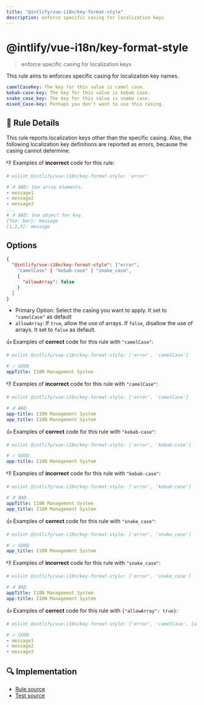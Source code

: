 ```yaml
---
title: "@intlify/vue-i18n/key-format-style"
description: enforce specific casing for localization keys
---
```

# @intlify/vue-i18n/key-format-style

> enforce specific casing for localization keys

This rule aims to enforces specific casing for localization key names.

```yaml
camelCaseKey: The key for this value is camel case.
kebab-case-key: The key for this value is kebab case.
snake_case_key: The key for this value is snake case.
mixed_Case-key: Perhaps you don't want to use this casing.
```

## :book: Rule Details

This rule reports localization keys other than the specific casing.
Also, the following localization key definitions are reported as errors, because the casing cannot determine.

:-1: Examples of **incorrect** code for this rule:

<eslint-code-block language="yaml">

```yaml
# eslint @intlify/vue-i18n/key-format-style: 'error'

# ✗ BAD: Use array elements.
- message1
- message2
- message3
...
# ✗ BAD: Use object for key.
{foo: bar}: message
[1,2,3]: message
```

</eslint-code-block>

## Options

```json
{
  "@intlify/vue-i18n/key-format-style": ["error",
    "camelCase" | "kebab-case" | "snake_case",
    {
      "allowArray": false
    }
  ]
}
```

- Primary Option: Select the casing you want to apply. It set to `"camelCase"` as default
- `allowArray`: If `true`, allow the use of arrays. If `false`, disallow the use of arrays. It set to `false` as default.

:+1: Examples of **correct** code for this rule with `"camelCase"`:

<eslint-code-block language="yaml">

```yaml
# eslint @intlify/vue-i18n/key-format-style: ['error', 'camelCase']

# ✓ GOOD
appTitle: I18N Management System
```

</eslint-code-block>

:-1: Examples of **incorrect** code for this rule with `"camelCase"`:

<eslint-code-block language="yaml">

```yaml
# eslint @intlify/vue-i18n/key-format-style: ['error', 'camelCase']

# ✗ BAD
app-title: I18N Management System
app_title: I18N Management System
```

</eslint-code-block>

:+1: Examples of **correct** code for this rule with `"kebab-case"`:

<eslint-code-block language="yaml">

```yaml
# eslint @intlify/vue-i18n/key-format-style: ['error', 'kebab-case']

# ✓ GOOD
app-title: I18N Management System
```

</eslint-code-block>

:-1: Examples of **incorrect** code for this rule with `"kebab-case"`:

<eslint-code-block language="yaml">

```yaml
# eslint @intlify/vue-i18n/key-format-style: ['error', 'kebab-case']

# ✗ BAD
appTitle: I18N Management System
app_title: I18N Management System
```

</eslint-code-block>

:+1: Examples of **correct** code for this rule with `"snake_case"`:

<eslint-code-block language="yaml">

```yaml
# eslint @intlify/vue-i18n/key-format-style: ['error', 'snake_case']

# ✓ GOOD
app_title: I18N Management System
```

</eslint-code-block>

:-1: Examples of **incorrect** code for this rule with `"snake_case"`:

<eslint-code-block language="yaml">

```yaml
# eslint @intlify/vue-i18n/key-format-style: ['error', 'snake_case']

# ✗ BAD
appTitle: I18N Management System
app-title: I18N Management System
```

</eslint-code-block>

:+1: Examples of **correct** code for this rule with `{"allowArray": true}`:

<eslint-code-block language="yaml">

```yaml
# eslint @intlify/vue-i18n/key-format-style: ['error', 'camelCase', {allowArray: true}]

# ✓ GOOD
- message1
- message2
- message3
```

</eslint-code-block>

## :mag: Implementation

- [Rule source](https://github.com/intlify/eslint-plugin-vue-i18n/blob/master/lib/rules/key-format-style.ts)
- [Test source](https://github.com/intlify/eslint-plugin-vue-i18n/tree/master/tests/lib/rules/key-format-style.ts)
